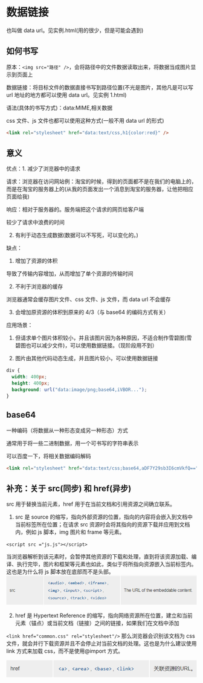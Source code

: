 # 数据链接

也叫做 data url。见实例.html(用的很少，但是可能会遇到)

## 如何书写

原本：`<img src="路径" />`，会将路径中的文件数据读取出来，将数据当成图片显示到页面上

数据链接：将目标文件的数据直接书写到路径位置(不光是图片，其他凡是可以写 url 地址的地方都可以使用 data url。见实例 1.html)

语法(具体的书写方式)：data:MIME,相关数据

css 文件、js 文件也都可以使用这种方式(一般不用 data url 的形式)

```html
<link rel="stylesheet" href="data:text/css,h1{color:red}" />
```

## 意义

优点：1. 减少了浏览器中的请求

请求：浏览器在访问网站例：淘宝的时候，得到的页面都不是在我们的电脑上的，而是在淘宝的服务器上的(从我的页面发出一个消息到淘宝的服务器，让他把相应页面给我)

响应：相对于服务器的。服务端把这个请求的网页给客户端

较少了请求中浪费的时间

2. 有利于动态生成数据(数据可以不写死，可以变化的。)

缺点：

1. 增加了资源的体积

导致了传输内容增加，从而增加了单个资源的传输时间

2. 不利于浏览器的缓存

浏览器通常会缓存图片文件、css 文件、js 文件，而 data url 不会缓存

3. 会增加原资源的体积到原来的 4/3（与 base64 的编码方式有关）

应用场景：

1. 但请求单个图片体积较小，并且该图片因为各种原因，不适合制作雪碧图(雪碧图也可以减少文件)，可以使用数据链接。（现阶段用不到）

2. 图片由其他代码动态生成，并且图片较小，可以使用数据链接

```css
div {
  width: 400px;
  height: 400px;
  background: url("data:image/png;base64,iVBOR...");
}
```

## base64

一种编码（将数据从一种形态变成另一种形态）方式

通常用于将一些二进制数据，用一个可书写的字符串表示

可以百度一下，将相关数据编码解码

```html
<link rel="stylesheet" href="data:text/css;base64,aDF7Y29sb3I6cmVkfQ==" />
```

## 补充：关于 src(同步) 和 href(异步)

src 用于替换当前元素，href 用于在当前文档和引用资源之间确立联系。

1. src 是 source 的缩写，指向外部资源的位置，指向的内容将会嵌入到文档中当前标签所在位置；在请求 src 资源时会将其指向的资源下载并应用到文档内，例如 js 脚本，img 图片和 frame 等元素。

`<script src ="js.js"></script>`

当浏览器解析到该元素时，会暂停其他资源的下载和处理，直到将该资源加载、编译、执行完毕，图片和框架等元素也如此，类似于将所指向资源嵌入当前标签内。这也是为什么将 js 脚本放在底部而不是头部。
<img src="imgs/src.png">

2. href 是 Hypertext Reference 的缩写，指向网络资源所在位置，建立和当前元素（锚点）或当前文档（链接）之间的链接，如果我们在文档中添加

`<link href="common.css" rel="stylesheet"/>`
那么浏览器会识别该文档为 css 文件，就会并行下载资源并且不会停止对当前文档的处理。这也是为什么建议使用 link 方式来加载 css，而不是使用@import 方式。

<img src="imgs/href.png">
